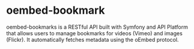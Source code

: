 # oembed-bookmark

oembed-bookmarks is a RESTful API built with Symfony and API Platform that allows users to manage bookmarks for videos (Vimeo) and images (Flickr). It automatically fetches metadata using the oEmbed protocol.
